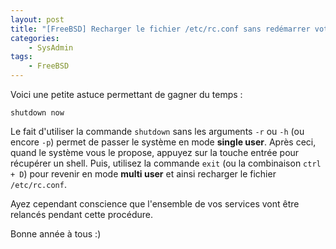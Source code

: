 ```yaml
---
layout: post
title: "[FreeBSD] Recharger le fichier /etc/rc.conf sans redémarrer votre machine"
categories:
    - SysAdmin
tags:
    - FreeBSD
---
```

Voici une petite astuce permettant de gagner du temps :

    shutdown now

Le fait d'utiliser la commande `shutdown` sans les arguments `-r` ou `-h` (ou encore `-p`) permet de passer le système en mode **single user**. Après ceci, quand le système vous le propose, appuyez sur la touche entrée pour récupérer un shell. Puis, utilisez la commande `exit` (ou la combinaison `ctrl + D`) pour revenir en mode **multi user** et ainsi recharger le fichier `/etc/rc.conf`.

Ayez cependant conscience que l'ensemble de vos services vont être relancés pendant cette procédure.

Bonne année à tous :)
